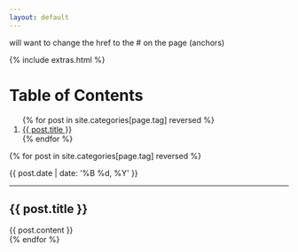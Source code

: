 ```yaml
---
layout: default
---
```


will want to change the href to the # on the page (anchors)

{% include extras.html %}
<h1>Table of Contents</h1>
<ol>
{% for post in site.categories[page.tag] reversed %}
  <a href="{{ post.url | prepend: site.baseurl }}">
  <li name="{{page.id}}">{{ post.title }}</li></a>
{% endfor %}
</ol>

{% for post in site.categories[page.tag] reversed %}
<p>{{ post.date | date: '%B %d, %Y' }}</p>
<hr>
  <h2>{{ post.title }}</h2>
<div>
  {{ post.content }}
</div>
{% endfor %}

